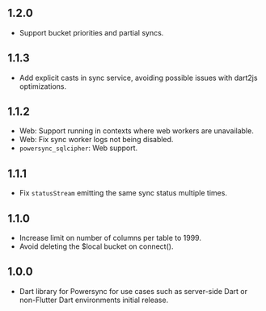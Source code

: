 ## 1.2.0

 - Support bucket priorities and partial syncs.

## 1.1.3

 - Add explicit casts in sync service, avoiding possible issues with dart2js optimizations.

## 1.1.2

 - Web: Support running in contexts where web workers are unavailable.
 - Web: Fix sync worker logs not being disabled.
 - `powersync_sqlcipher`: Web support.

## 1.1.1

- Fix `statusStream` emitting the same sync status multiple times.

## 1.1.0

 - Increase limit on number of columns per table to 1999.
 - Avoid deleting the $local bucket on connect().

## 1.0.0

 - Dart library for Powersync for use cases such as server-side Dart or non-Flutter Dart environments initial release.

